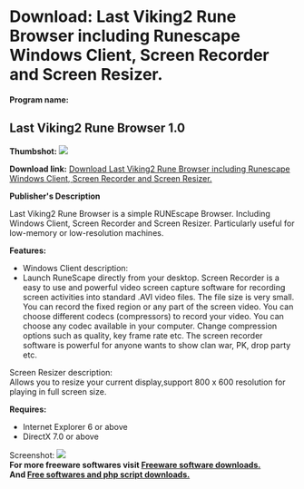 # Download: Last Viking2 Rune Browser including Runescape Windows Client, Screen Recorder and Screen Resizer.

**Program name:**

## Last Viking2 Rune Browser 1.0

  
**Thumbshot:** ![](http://www.freewarefiles.com/screenshot/lvrunebrwsr_md.jpg)   
  
**Download link:** [Download Last Viking2 Rune Browser including Runescape Windows Client, Screen Recorder and Screen Resizer.](http://freesoftwares.boysofts.com/Last-Viking-Rune-Browser_program_26807.html)  
  


**Publisher's Description**  
  


Last Viking2 Rune Browser is a simple RUNEscape Browser. Including Windows Client, Screen Recorder and Screen Resizer. Particularly useful for low-memory or low-resolution machines. 

**Features:**

  * Windows Client description: 
  * Launch RuneScape directly from your desktop. 
Screen Recorder is a easy to use and powerful video screen capture software for recording screen activities into standard .AVI video files. The file size is very small. You can record the fixed region or any part of the screen video. You can choose different codecs (compressors) to record your video. You can choose any codec available in your computer. Change compression options such as quality, key frame rate etc. The screen recorder software is powerful for anyone wants to show clan war, PK, drop party etc. 

Screen Resizer description:  
Allows you to resize your current display,support 800 x 600 resolution for playing in full screen size.

**Requires:**

  * Internet Explorer 6 or above 
  * DirectX 7.0 or above 

  
  
Screenshot: ![](http://www.freewarefiles.com/screenshot/lvrunebrwsr.jpg)   
**For more freeware softwares visit [Freeware software downloads.](http://freesoftwares.boysofts.com/)**   
**And [Free softwares and php script downloads.](http://www.boysofts.com/)**
